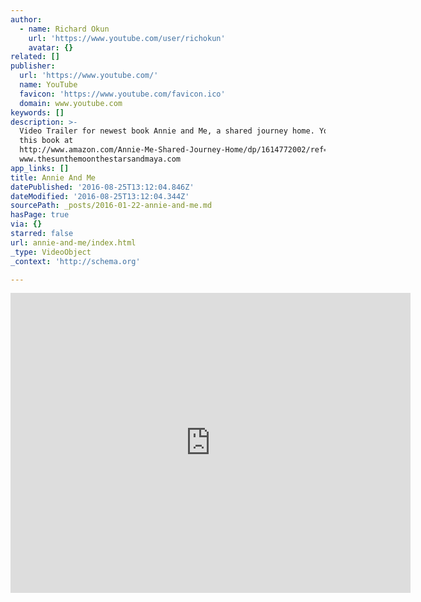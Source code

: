 ```yaml
---
author:
  - name: Richard Okun
    url: 'https://www.youtube.com/user/richokun'
    avatar: {}
related: []
publisher:
  url: 'https://www.youtube.com/'
  name: YouTube
  favicon: 'https://www.youtube.com/favicon.ico'
  domain: www.youtube.com
keywords: []
description: >-
  Video Trailer for newest book Annie and Me, a shared journey home. You can buy
  this book at
  http://www.amazon.com/Annie-Me-Shared-Journey-Home/dp/1614772002/ref=sr_1_1?ie=UTF8&qid=1436698968&sr=8-1&keywords=Annie+and+Me+Rich+Okun
  www.thesunthemoonthestarsandmaya.com
app_links: []
title: Annie And Me
datePublished: '2016-08-25T13:12:04.846Z'
dateModified: '2016-08-25T13:12:04.344Z'
sourcePath: _posts/2016-01-22-annie-and-me.md
hasPage: true
via: {}
starred: false
url: annie-and-me/index.html
_type: VideoObject
_context: 'http://schema.org'

---
```

<iframe src="https://cdn.embedly.com/widgets/media.html?src=https%3A%2F%2Fwww.youtube.com%2Fembed%2FU--__svptnU%3Ffeature%3Doembed&amp;url=https%3A%2F%2Fwww.youtube.com%2Fwatch%3Fv%3DU--__svptnU&amp;image=https%3A%2F%2Fi.ytimg.com%2Fvi%2FU--__svptnU%2Fhqdefault.jpg&amp;key=b7d04c9b404c499eba89ee7072e1c4f7&amp;type=text%2Fhtml&amp;schema=youtube" width="640" height="480" scrolling="no" frameborder="0" allowfullscreen="allowfullscreen" style=""></iframe>